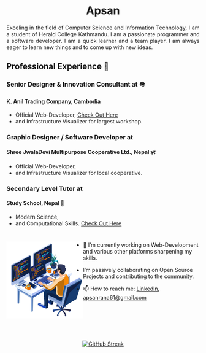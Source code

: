 <h1 align="center">
    Apsan
</h1>

<p align="justify">
    Exceling in the field of Computer Science and Information Technology, I am a student of Herald College Kathmandu. I am a passionate programmer and a software developer. I am a quick learner and a team player. I am always eager to learn new things and to come up with new ideas.
</p>

<p align= "justify">
    
## Professional Experience 🏢

###  Senior Designer & Innovation Consultant at 🪖
#### K. Anil Trading Company, Cambodia
- Official Web-Developer, [Check Out Here](https://www.kaniltrading.com.kh)
- and Infrastructure Visualizer for largest workshop.


### Graphic Designer / Software Developer at
####    Shree JwalaDevi Multipurpose Cooperative Ltd., Nepal 🕉️
- Official Web-Developer,
- and Infrastructure Visualizer for local cooperative.


### Secondary Level Tutor at
#### Study School, Nepal 🏫
- Modern Science, 
- and Computational Skills. [Check Out Here](https://maps.app.goo.gl/zXP19NftPUCmeXe7A) 

</p>

# 
<img src="imgs/Programming.png" align="left" width="200" height="200">

<p size="20px">

- 🌱 I’m currently working on Web-Development and various other platforms sharpening my skills.

-  I’m passively collaborating on Open Source Projects and contributing to the community. 

</p>


- 📫 How to reach me: [LinkedIn](https://www.linkedin.com/in/apsan/), apsanrana61@gmail.com

<br><br><br>

#

<div align="center">

  [![GitHub Streak](https://streak-stats.demolab.com/?user=Apsan1&theme=blueberry-duo)](https://git.io/streak-stats)

</div>



